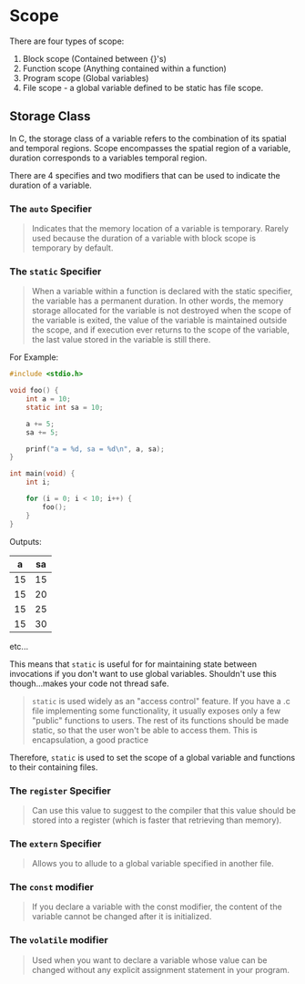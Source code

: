 # Scope

There are four types of scope:

1) Block scope (Contained between {}'s)
2) Function scope (Anything contained within a function)
3) Program scope (Global variables)
4) File scope - a global variable defined to be static has file scope.

## Storage Class

In C, the storage class of a variable refers to the combination of its spatial and temporal regions. Scope encompasses the spatial region of a variable, duration corresponds to a variables temporal region.

There are 4 specifies and two modifiers that can be used to indicate the duration of a variable.

### The `auto` Specifier

> Indicates that the memory location of a variable is temporary. Rarely used because the duration of a variable with block scope is temporary by default.

### The `static` Specifier

> When a variable within a function is declared with the static specifier, the variable has a permanent duration. In other words, the memory storage allocated for the variable is not destroyed when the scope of the variable is exited, the value of the variable is maintained outside the scope, and if execution ever returns to the scope of the variable, the last value stored in the variable is still there.

For Example:

```c
#include <stdio.h>

void foo() {
    int a = 10;
    static int sa = 10;

    a += 5;
    sa += 5;

    prinf("a = %d, sa = %d\n", a, sa);
}

int main(void) {
    int i;

    for (i = 0; i < 10; i++) {
        foo();
    }
}
```

Outputs:

a       |       sa
--------|-----------
15      |   15
15      |   20
15      |   25
15      |   30

etc...

This means that `static` is useful for for maintaining state between invocations if you don't want to use global variables. Shouldn't use this though...makes your code not thread safe.


> `static` is used widely as an "access control" feature. If you have a .c file implementing some functionality, it usually exposes only a few "public" functions to users. The rest of its functions should be made static, so that the user won't be able to access them. This is encapsulation, a good practice

Therefore, `static` is used to set the scope of a global variable and functions to their containing files. 
### The `register` Specifier

> Can use this value to suggest to the compiler that this value should be stored into a register (which is faster that retrieving than memory).

### The `extern` Specifier

> Allows you to allude to a global variable specified in another file.

### The `const` modifier

> If you declare a variable with the const modifier, the content of the variable cannot be changed after it is initialized.

### The `volatile` modifier

> Used when you want to declare a variable whose value can be changed without any explicit assignment statement in your program.
